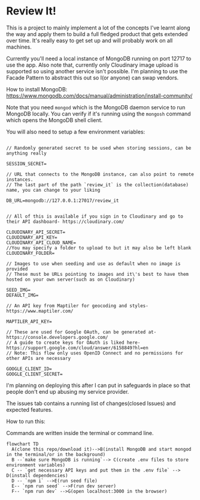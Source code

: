 # Review It!

This is a project to mainly implement a lot of the concepts I've learnt along the way and apply them to build a full fledged product that gets extended over time. It's really easy to get set up and will probably work on all machines.

Currently you'll need a local instance of MongoDB running on port 12717 to use the app. Also note that, currently only Cloudinary image upload is supported so using another service isn't possible. I'm planning to use the Facade Pattern to abstract this out so I(or anyone) can swap vendors.

How to install MongoDB: https://www.mongodb.com/docs/manual/administration/install-community/

Note that you need `mongod` which is the MongoDB daemon service to run MongoDB locally. You can verify if it's running using the `mongosh` command which opens the MongoDB shell client.

You will also need to setup a few environment variables:

```

// Randomly generated secret to be used when storing sessions, can be anything really

SESSION_SECRET=

// URL that connects to the MongoDB instance, can also point to remote instances.
// The last part of the path `review_it` is the collection(database) name, you can change to your liking 

DB_URL=mongodb://127.0.0.1:27017/review_it


// All of this is available if you sign in to Cloudinary and go to their API dashboard- https://cloudinary.com/

CLOUDINARY_API_SECRET=
CLOUDINARY_API_KEY=
CLOUDINARY_API_CLOUD_NAME=
//You may specify a folder to upload to but it may also be left blank
CLOUDINARY_FOLDER=

// Images to use when seeding and use as default when no image is provided
// These must be URLs pointing to images and it\'s best to have them hosted on your own server(such as on Cloudinary)

SEED_IMG=
DEFAULT_IMG=

// An API key from Maptiler for geocoding and styles- https://www.maptiler.com/

MAPTILER_API_KEY=

// These are used for Google OAuth, can be generated at- https://console.developers.google.com/
// A guide to create keys for OAuth is liked here- https://support.google.com/cloud/answer/6158849?hl=en
// Note: This flow only uses OpenID Connect and no permissions for other APIs are necessary

GOOGLE_CLIENT_ID=
GOOGLE_CLIENT_SECRET=
```


I'm planning on deploying this after I can put in safeguards in place so that people don't end up abusing my service provider. 

The issues tab contains a running list of changes(closed Issues) and expected features.

How to run this:

Commands are written inside the terminal or command line.

```mermaid
flowchart TD
  A(clone this repo/download it)-->B(install MongoDB and start mongod in the terminal/or in the background)
  B --`make sure MongoDB is running`--> C(create .env files to store environment variables)
  C -- `get necessary API keys and put them in the .env file` --> D(install dependencies)
  D -- `npm i` -->E(run seed file)
  E-- `npm run seed` -->F(run dev server)
  F-- `npm run dev` -->G(open localhost:3000 in the browser)
```
